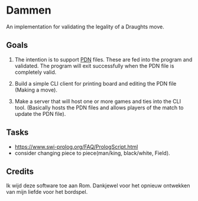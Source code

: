 # Dammen

An implementation for validating the legality of a Draughts move.

## Goals

1. The intention is to support [PDN][1] files. These are fed into the program
   and validated. The program will exit successfully when the PDN file is
   completely valid.

2. Build a simple CLI client for printing board and editing the PDN file
   (Making a move).

3. Make a server that will host one or more games and ties into the CLI tool.
   (Basically hosts the PDN files and allows players of the match to update the
   PDN file).

## Tasks

- https://www.swi-prolog.org/FAQ/PrologScript.html
- consider changing piece to piece(man/king, black/white, Field).

## Credits

Ik wijd deze software toe aan Rom. Dankjewel voor het opnieuw ontwekken van mijn
liefde voor het bordspel.

[1]: https://en.wikipedia.org/wiki/Portable_Draughts_Notation
